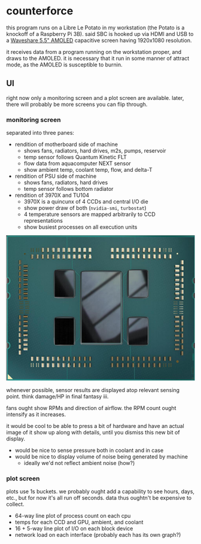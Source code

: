 # counterforce

this program runs on a Libre Le Potato in my workstation (the Potato is
a knockoff of a Raspberry Pi 3B). said SBC is hooked up via HDMI and USB
to a [Waveshare 5.5" AMOLED](https://nick-black.com/dankwiki/index.php?title=Waveshare_AMOLED)
capacitive screen having 1920x1080 resolution.

it receives data from a program running on the workstation proper, and
draws to the AMOLED. it is necessary that it run in some manner of
attract mode, as the AMOLED is susceptible to burnin.

## UI

right now only a monitoring screen and a plot screen are available. later,
there will probably be more screens you can flip through.

### monitoring screen

separated into three panes:

* rendition of motherboard side of machine
  * shows fans, radiators, hard drives, m2s, pumps, reservoir
  * temp sensor follows Quantum Kinetic FLT
  * flow data from aquacomputer NEXT sensor
  * show ambient temp, coolant temp, flow, and delta-T
* rendition of PSU side of machine
  * shows fans, radiators, hard drives
  * temp sensor follows bottom radiator
* rendition of 3970X and TU104
  * 3970X is a quincunx of 4 CCDs and central I/O die
  * show power draw of both (`nvidia-smi`, `turbostat`)
  * 4 temperature sensors are mapped arbitrarily to CCD representations
  * show busiest processes on all execution units

![simple 3970x die diagram](https://github.com/dankamongmen/counterforce/blob/master/doc/3970x.jpg?raw=true)

whenever possible, sensor results are displayed atop relevant sensing
point. think damage/HP in final fantasy iii.

fans ought show RPMs and direction of airflow. the RPM count ought
intensify as it increases.

it would be cool to be able to press a bit of hardware and have an actual image
of it show up along with details, until you dismiss this new bit of display.

* would be nice to sense pressure both in coolant and in case
* would be nice to display volume of noise being generated by machine
  * ideally we'd not reflect ambient noise (how?)

### plot screen

plots use 1s buckets. we probably ought add a capability to see hours, days, etc., but
for now it's all run off seconds. data thus oughtn't be expensive to collect.

* 64-way line plot of process count on each cpu
* temps for each CCD and GPU, ambient, and coolant
* 16 + 5-way line plot of I/O on each block device
* network load on each interface (probably each has its own graph?)
